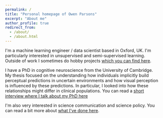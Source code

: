 ```yaml
---
permalink: /
title: "Personal homepage of Owen Parsons"
excerpt: "About me"
author_profile: true
redirect_from:
  - /about/
  - /about.html
---
```


I'm a machine learning engineer / data scientist based in Oxford, UK. I'm particularly interested in unsupervised and semi-supervised learning. Outside of work I sometimes do hobby projects [which you can find here](https://owenparsons.github.io/projects/).

I have a PhD in cognitive neuroscience from the University of Cambridge. My thesis focused on the understanding how individuals implicitly build perceptual predictions in uncertain environments and how visual perception is influenced by these predictions. In particular, I looked into how these relationships might differ in clinical populations. You can read a [short interview where I talk about my PhD here](https://www.psychiatry.cam.ac.uk/blog/2019/03/11/congratulations-to-owen-parsons-for-completing-his-phd/)

I'm also very interested in science communication and science policy. You can read a bit more about [what I've done here](https://owenparsons.github.io/comms/).
